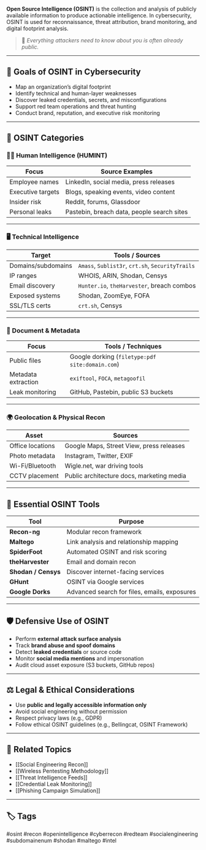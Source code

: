 **Open Source Intelligence (OSINT)** is the collection and analysis of publicly available information to produce actionable intelligence. In cybersecurity, OSINT is used for reconnaissance, threat attribution, brand monitoring, and digital footprint analysis.

> 🧠 *Everything attackers need to know about you is often already public.*

---

## 🎯 Goals of OSINT in Cybersecurity

- Map an organization’s digital footprint
- Identify technical and human-layer weaknesses
- Discover leaked credentials, secrets, and misconfigurations
- Support red team operations and threat hunting
- Conduct brand, reputation, and executive risk monitoring

---

## 🧱 OSINT Categories

### 🧑‍💼 Human Intelligence (HUMINT)

| Focus              | Source Examples                              |
|--------------------|----------------------------------------------|
| Employee names      | LinkedIn, social media, press releases      |
| Executive targets   | Blogs, speaking events, video content       |
| Insider risk        | Reddit, forums, Glassdoor                   |
| Personal leaks      | Pastebin, breach data, people search sites  |

---

### 🖥️ Technical Intelligence

| Target             | Tools / Sources                              |
|--------------------|----------------------------------------------|
| Domains/subdomains | `Amass`, `Sublist3r`, `crt.sh`, `SecurityTrails` |
| IP ranges          | WHOIS, ARIN, Shodan, Censys                  |
| Email discovery    | `Hunter.io`, `theHarvester`, breach combos  |
| Exposed systems    | Shodan, ZoomEye, FOFA                        |
| SSL/TLS certs      | `crt.sh`, Censys                             |

---

### 🧾 Document & Metadata

| Focus              | Tools / Techniques                           |
|--------------------|-----------------------------------------------|
| Public files       | Google dorking (`filetype:pdf site:domain.com`) |
| Metadata extraction| `exiftool`, `FOCA`, `metagoofil`              |
| Leak monitoring    | GitHub, Pastebin, public S3 buckets           |

---

### 🌍 Geolocation & Physical Recon

| Asset              | Sources                                      |
|--------------------|----------------------------------------------|
| Office locations   | Google Maps, Street View, press releases     |
| Photo metadata     | Instagram, Twitter, EXIF                     |
| Wi-Fi/Bluetooth    | Wigle.net, war driving tools                 |
| CCTV placement     | Public architecture docs, marketing media    |

---

## 🧰 Essential OSINT Tools

| Tool               | Purpose                                        |
|--------------------|------------------------------------------------|
| **Recon-ng**       | Modular recon framework                        |
| **Maltego**        | Link analysis and relationship mapping         |
| **SpiderFoot**     | Automated OSINT and risk scoring               |
| **theHarvester**   | Email and domain recon                         |
| **Shodan / Censys**| Discover internet-facing services              |
| **GHunt**          | OSINT via Google services                      |
| **Google Dorks**   | Advanced search for files, emails, exposures   |

---

## 🛡️ Defensive Use of OSINT

- Perform **external attack surface analysis**
- Track **brand abuse and spoof domains**
- Detect **leaked credentials** or source code
- Monitor **social media mentions** and impersonation
- Audit cloud asset exposure (S3 buckets, GitHub repos)

---

## ⚖️ Legal & Ethical Considerations

- Use **public and legally accessible information only**
- Avoid social engineering without permission
- Respect privacy laws (e.g., GDPR)
- Follow ethical OSINT guidelines (e.g., Bellingcat, OSINT Framework)

---

## 🧩 Related Topics

- [[Social Engineering Recon]]
- [[Wireless Pentesting Methodology]]
- [[Threat Intelligence Feeds]]
- [[Credential Leak Monitoring]]
- [[Phishing Campaign Simulation]]

---

## 🏷 Tags

#osint #recon #openintelligence #cyberrecon #redteam #socialengineering #subdomainenum #shodan #maltego #intel

